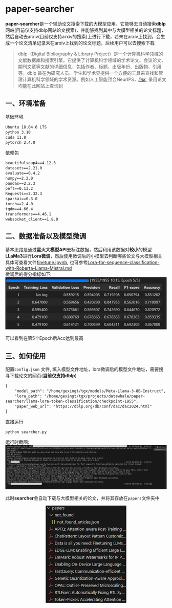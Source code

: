 # paper-searcher
**paper-searcher**是一个辅助论文搜索下载的大模型应用，它能够去自动搜索**dblp**网站(目前仅支持dblp网站论文搜索)，并能够找到其中与大模型相关的论文标题，然后自动去arxiv(目前仅支持arxiv的搜索)上进行下载，若未在arxiv上找到，会生成一个论文清单记录未在arxiv上找到的论文标题，后续用户可以去搜索下载
> dblp（Digital Bibliography & Library Project）是一个计算机科学领域的文献数据库和搜索引擎。它提供了计算机科学领域的学术论文、会议论文、期刊文章等文献的详细信息，包括作者、标题、出版年份、出版物、引用等。dblp 旨在为研究人员、学生和学术界提供一个方便的工具来查找和管理计算机科学领域的学术资源。例如人工智能顶会NeurIPS，[*link*](https://dblp.org/db/conf/nips/neurips2023.html), 录用论文均能在此网站上查询到

## 一、环境准备

基础环境
```
Ubuntu 18.04.6 LTS
python 3.10
cuda 11.8
pytorch 2.4.0
```
依赖包
```
beautifulsoup4==4.12.3
datasets==2.21.0
evaluate==0.4.2
numpy==2.2.0
pandas==2.2.3
peft==0.13.2
Requests==2.32.3
sparkai==0.3.0
torch==2.4.0
tqdm==4.66.4
transformers==4.46.1
websocket_client==1.8.0
```
## 二、数据准备以及模型微调
基本思路是通过**星火大模型API**去标注数据，然后利用该数据对**较小**的模型**LLaMa3**进行**Lora微调**，然后使用微调后的小模型去判断哪些论文与大模型相关  
具体可查看文件[finetune.ipynb](./finetune.ipynb), 也可参考[Lora-for-sequence-classification-with-Roberta-Llama-Mistral.md](https://github.com/huggingface/blog/blob/main/Lora-for-sequence-classification-with-Roberta-Llama-Mistral.md)  
微调后的得分指标如下:  
![得分指标](./image/score.png)  

可以看到在第5个Epoch后Acc达到最高
## 三、如何使用
配置`config.json` 文件, 填入模型文件地址，lora微调后的模型文件地址，需要搜寻下载论文的网页(**当前仅支持dblp**)
```
{
    "model_path": "/home/gexingt/tgx/models/Meta-Llama-3-8B-Instruct",
    "lora_path": "/home/gexingt/tgx/projects/datawhale/paper-searcher/llama-lora-token-classification/checkpoint-1955",
    "paper_web_url": "https://dblp.org/db/conf/dac/dac2024.html"
}
```
直接运行
```
python searcher.py
```
运行时截图:
![runtime](./image/runtime.png)  

此时**searcher**会自动下载与大模型相关的论文，并将其存放在`papers`文件夹中   

<p align="center">
  <img src="./image/paper.png" alt="paper">
</p>